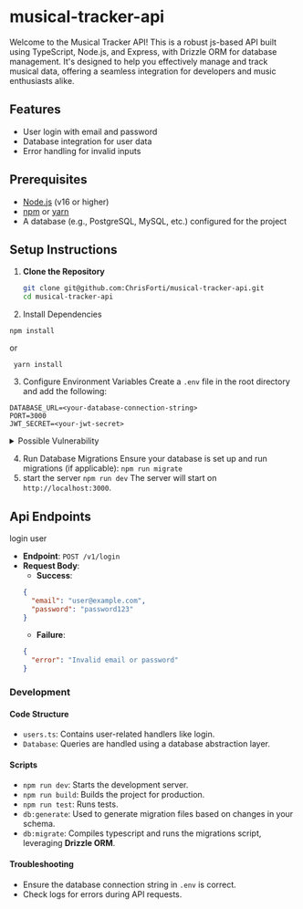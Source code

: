 # musical-tracker-api

Welcome to the Musical Tracker API! This is a robust js-based API built using TypeScript, Node.js, and Express, with Drizzle ORM for database management. It's designed to help you effectively manage and track musical data, offering a seamless integration for developers and music enthusiasts alike.

## Features

- User login with email and password
- Database integration for user data
- Error handling for invalid inputs

## Prerequisites

- [Node.js](https://nodejs.org/) (v16 or higher)
- [npm](https://www.npmjs.com/) or [yarn](https://yarnpkg.com/)
- A database (e.g., PostgreSQL, MySQL, etc.) configured for the project

## Setup Instructions

1. **Clone the Repository**
   ```bash
   git clone git@github.com:ChrisForti/musical-tracker-api.git
   cd musical-tracker-api
   ```
2. Install Dependencies

`npm install`

or

` yarn install`

3. Configure Environment Variables Create a `.env` file in the root directory and add the following:

```env
DATABASE_URL=<your-database-connection-string>
PORT=3000
JWT_SECRET=<your-jwt-secret>
```

<details>
    <summary>Possible Vulnerability</summary>
     - hardcoded-credentials
  Embedding credentials in source code risks unauthorized access
  </details>

4. Run Database Migrations Ensure your database is set up and run migrations (if applicable):
   `npm run migrate`
5. start the server
   `npm run dev`
   The server will start on `http://localhost:3000`.

## Api Endpoints

login user

- **Endpoint**: `POST /v1/login`
- **Request Body**:
  - **Success**:
  ```json
  {
    "email": "user@example.com",
    "password": "password123"
  }
  ```
  - **Failure**:
  ```json
  {
    "error": "Invalid email or password"
  }
  ```

### Development

#### Code Structure

- `users.ts`: Contains user-related handlers like login.
- `Database`: Queries are handled using a database abstraction layer.

#### Scripts

- `npm run dev`: Starts the development server.
- `npm run build`: Builds the project for production.
- `npm run test`: Runs tests.
- `db:generate`: Used to generate migration files based on changes in your schema.
- `db:migrate`: Compiles typescript and runs the migrations script, leveraging **Drizzle ORM**.

#### Troubleshooting

- Ensure the database connection string in `.env` is correct.
- Check logs for errors during API requests.
